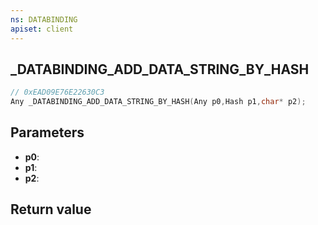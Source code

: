 ```yaml
---
ns: DATABINDING
apiset: client
---
```

## _DATABINDING_ADD_DATA_STRING_BY_HASH

```c
// 0xEAD09E76E22630C3
Any _DATABINDING_ADD_DATA_STRING_BY_HASH(Any p0,Hash p1,char* p2);
```


## Parameters
* **p0**:
* **p1**:
* **p2**:

## Return value
